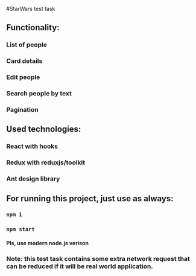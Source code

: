 #StarWars test task

## Functionality:
### List of people
### Card details
### Edit people
### Search people by text
### Pagination

## Used technologies:
### React with hooks
### Redux with reduxjs/toolkit
### Ant design library

## For running this project, just use as always:

### `npm i`
### `npm start`
#### Pls, use modern node.js verison

### Note: this test task contains some extra network request that can be reduced if it will be real world application.

